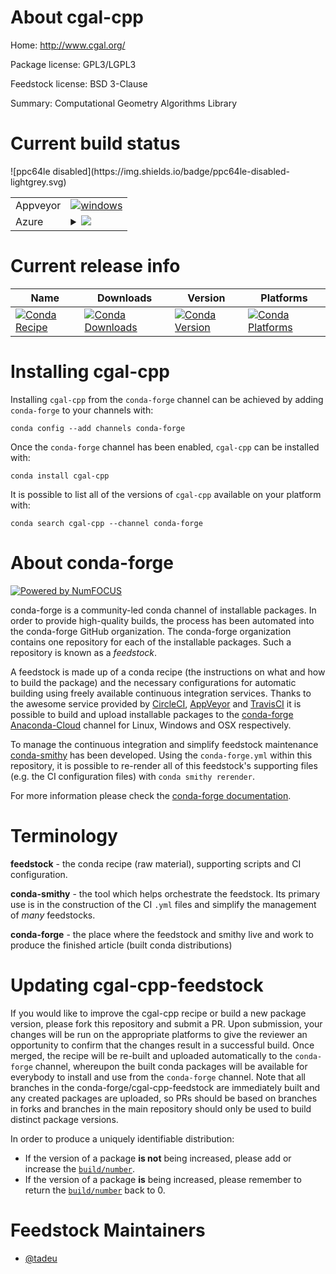 About cgal-cpp
==============

Home: http://www.cgal.org/

Package license: GPL3/LGPL3

Feedstock license: BSD 3-Clause

Summary: Computational Geometry Algorithms Library



Current build status
====================


<table><tr>
    <td>Appveyor</td>
    <td>
      <a href="https://ci.appveyor.com/project/conda-forge/cgal-cpp-feedstock/branch/master">
        <img alt="windows" src="https://img.shields.io/appveyor/ci/conda-forge/cgal-cpp-feedstock/master.svg?label=Windows">
      </a>
    </td>
  </tr>
    
  <tr>
    <td>Azure</td>
    <td>
      <details>
        <summary>
          <a href="https://dev.azure.com/conda-forge/feedstock-builds/_build/latest?definitionId=6423&branchName=master">
            <img src="https://dev.azure.com/conda-forge/feedstock-builds/_apis/build/status/cgal-cpp-feedstock?branchName=master">
          </a>
        </summary>
        <table>
          <thead><tr><th>Variant</th><th>Status</th></tr></thead>
          <tbody><tr>
              <td>linux_boost_version1.68.0</td>
              <td>
                <a href="https://dev.azure.com/conda-forge/feedstock-builds/_build/latest?definitionId=6423&branchName=master">
                  <img src="https://dev.azure.com/conda-forge/feedstock-builds/_apis/build/status/cgal-cpp-feedstock?branchName=master&jobName=linux&configuration=linux_boost_version1.68.0" alt="variant">
                </a>
              </td>
            </tr><tr>
              <td>linux_boost_version1.69.0</td>
              <td>
                <a href="https://dev.azure.com/conda-forge/feedstock-builds/_build/latest?definitionId=6423&branchName=master">
                  <img src="https://dev.azure.com/conda-forge/feedstock-builds/_apis/build/status/cgal-cpp-feedstock?branchName=master&jobName=linux&configuration=linux_boost_version1.69.0" alt="variant">
                </a>
              </td>
            </tr><tr>
              <td>osx_boost_version1.68.0</td>
              <td>
                <a href="https://dev.azure.com/conda-forge/feedstock-builds/_build/latest?definitionId=6423&branchName=master">
                  <img src="https://dev.azure.com/conda-forge/feedstock-builds/_apis/build/status/cgal-cpp-feedstock?branchName=master&jobName=osx&configuration=osx_boost_version1.68.0" alt="variant">
                </a>
              </td>
            </tr><tr>
              <td>osx_boost_version1.69.0</td>
              <td>
                <a href="https://dev.azure.com/conda-forge/feedstock-builds/_build/latest?definitionId=6423&branchName=master">
                  <img src="https://dev.azure.com/conda-forge/feedstock-builds/_apis/build/status/cgal-cpp-feedstock?branchName=master&jobName=osx&configuration=osx_boost_version1.69.0" alt="variant">
                </a>
              </td>
            </tr><tr>
              <td>win_boost_version1.68.0c_compilervs2015cxx_compilervs2015vc14</td>
              <td>
                <a href="https://dev.azure.com/conda-forge/feedstock-builds/_build/latest?definitionId=6423&branchName=master">
                  <img src="https://dev.azure.com/conda-forge/feedstock-builds/_apis/build/status/cgal-cpp-feedstock?branchName=master&jobName=win&configuration=win_boost_version1.68.0c_compilervs2015cxx_compilervs2015vc14" alt="variant">
                </a>
              </td>
            </tr><tr>
              <td>win_boost_version1.69.0c_compilervs2015cxx_compilervs2015vc14</td>
              <td>
                <a href="https://dev.azure.com/conda-forge/feedstock-builds/_build/latest?definitionId=6423&branchName=master">
                  <img src="https://dev.azure.com/conda-forge/feedstock-builds/_apis/build/status/cgal-cpp-feedstock?branchName=master&jobName=win&configuration=win_boost_version1.69.0c_compilervs2015cxx_compilervs2015vc14" alt="variant">
                </a>
              </td>
            </tr>
          </tbody>
        </table>
      </details>
    </td>
  </tr>
![ppc64le disabled](https://img.shields.io/badge/ppc64le-disabled-lightgrey.svg)
</table>

Current release info
====================

| Name | Downloads | Version | Platforms |
| --- | --- | --- | --- |
| [![Conda Recipe](https://img.shields.io/badge/recipe-cgal--cpp-green.svg)](https://anaconda.org/conda-forge/cgal-cpp) | [![Conda Downloads](https://img.shields.io/conda/dn/conda-forge/cgal-cpp.svg)](https://anaconda.org/conda-forge/cgal-cpp) | [![Conda Version](https://img.shields.io/conda/vn/conda-forge/cgal-cpp.svg)](https://anaconda.org/conda-forge/cgal-cpp) | [![Conda Platforms](https://img.shields.io/conda/pn/conda-forge/cgal-cpp.svg)](https://anaconda.org/conda-forge/cgal-cpp) |

Installing cgal-cpp
===================

Installing `cgal-cpp` from the `conda-forge` channel can be achieved by adding `conda-forge` to your channels with:

```
conda config --add channels conda-forge
```

Once the `conda-forge` channel has been enabled, `cgal-cpp` can be installed with:

```
conda install cgal-cpp
```

It is possible to list all of the versions of `cgal-cpp` available on your platform with:

```
conda search cgal-cpp --channel conda-forge
```


About conda-forge
=================

[![Powered by NumFOCUS](https://img.shields.io/badge/powered%20by-NumFOCUS-orange.svg?style=flat&colorA=E1523D&colorB=007D8A)](http://numfocus.org)

conda-forge is a community-led conda channel of installable packages.
In order to provide high-quality builds, the process has been automated into the
conda-forge GitHub organization. The conda-forge organization contains one repository
for each of the installable packages. Such a repository is known as a *feedstock*.

A feedstock is made up of a conda recipe (the instructions on what and how to build
the package) and the necessary configurations for automatic building using freely
available continuous integration services. Thanks to the awesome service provided by
[CircleCI](https://circleci.com/), [AppVeyor](https://www.appveyor.com/)
and [TravisCI](https://travis-ci.org/) it is possible to build and upload installable
packages to the [conda-forge](https://anaconda.org/conda-forge)
[Anaconda-Cloud](https://anaconda.org/) channel for Linux, Windows and OSX respectively.

To manage the continuous integration and simplify feedstock maintenance
[conda-smithy](https://github.com/conda-forge/conda-smithy) has been developed.
Using the ``conda-forge.yml`` within this repository, it is possible to re-render all of
this feedstock's supporting files (e.g. the CI configuration files) with ``conda smithy rerender``.

For more information please check the [conda-forge documentation](https://conda-forge.org/docs/).

Terminology
===========

**feedstock** - the conda recipe (raw material), supporting scripts and CI configuration.

**conda-smithy** - the tool which helps orchestrate the feedstock.
                   Its primary use is in the construction of the CI ``.yml`` files
                   and simplify the management of *many* feedstocks.

**conda-forge** - the place where the feedstock and smithy live and work to
                  produce the finished article (built conda distributions)


Updating cgal-cpp-feedstock
===========================

If you would like to improve the cgal-cpp recipe or build a new
package version, please fork this repository and submit a PR. Upon submission,
your changes will be run on the appropriate platforms to give the reviewer an
opportunity to confirm that the changes result in a successful build. Once
merged, the recipe will be re-built and uploaded automatically to the
`conda-forge` channel, whereupon the built conda packages will be available for
everybody to install and use from the `conda-forge` channel.
Note that all branches in the conda-forge/cgal-cpp-feedstock are
immediately built and any created packages are uploaded, so PRs should be based
on branches in forks and branches in the main repository should only be used to
build distinct package versions.

In order to produce a uniquely identifiable distribution:
 * If the version of a package **is not** being increased, please add or increase
   the [``build/number``](https://conda.io/docs/user-guide/tasks/build-packages/define-metadata.html#build-number-and-string).
 * If the version of a package **is** being increased, please remember to return
   the [``build/number``](https://conda.io/docs/user-guide/tasks/build-packages/define-metadata.html#build-number-and-string)
   back to 0.

Feedstock Maintainers
=====================

* [@tadeu](https://github.com/tadeu/)

